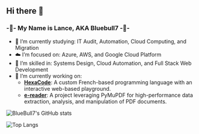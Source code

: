 ## Hi there 👋

### -🔵- My Name is Lance, AKA Bluebull7 -🔵-

- 🌱 I’m currently studying: IT Audit, Automation, Cloud Computing, and Migration
- ☁️ I’m focused on: Azure, AWS, and Google Cloud Platform
- 🔧 I’m skilled in: Systems Design, Cloud Automation, and Full Stack Web Development
- 🔭 I’m currently working on:
  - **[HexaCode](https://github.com/Bluebull7/HexaCode)**: A custom French-based programming language with an interactive web-based playground.
  - **[e-reader](https://github.com/Bluebull7/e-reader)**: A project leveraging PyMuPDF for high-performance data extraction, analysis, and manipulation of PDF documents.


![BlueBull7's GitHub stats](https://github-readme-stats.vercel.app/api?username=bluebull7&show_icons=true&theme=radical)

![Top Langs](https://github-readme-stats.vercel.app/api/top-langs/?username=bluebull7&layout=donut&&theme=radical)

<!--
**Bluebull7/Bluebull7** is a ✨ _special_ ✨ repository because its `README.md` (this file) appears on your GitHub profile.

Here are some ideas to get you started:

- 🔭 I’m currently working on ...
- 🌱 I’m currently learning ...
- 👯 I’m looking to collaborate on ...
- 🤔 I’m looking for help with ...
- 💬 Ask me about ...
- 📫 How to reach me: ...
- 😄 Pronouns: ...
- ⚡ Fun fact: ...
-->
